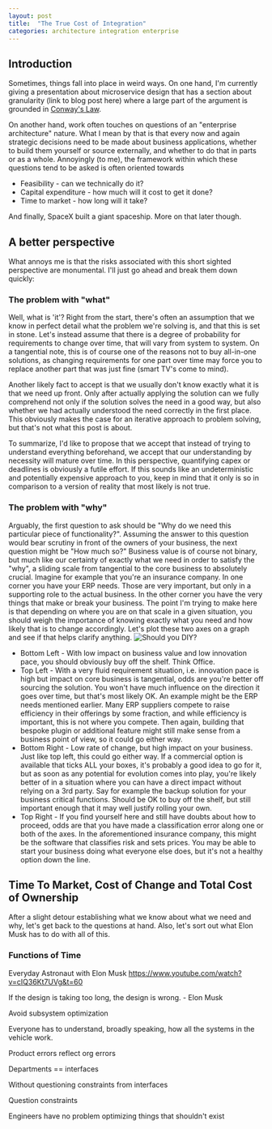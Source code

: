 ```yaml
---
layout: post
title:  "The True Cost of Integration"
categories: architecture integration enterprise
---
```

## Introduction
Sometimes, things fall into place in weird ways. On one hand, I'm currently giving a presentation about microservice design
that has a section about granularity (link to blog post here) where a large part of the argument is grounded in [Conway's Law](https://en.wikipedia.org/wiki/Conway%27s_law).

On another hand, work often touches on questions of an "enterprise architecture" nature. What I mean by that is that every now and again
strategic decisions need to be made about business applications, whether to build them yourself or source externally, and whether to
do that in parts or as a whole. Annoyingly (to me), the framework within which these questions tend to be asked is often oriented towards
* Feasibility - can we technically do it?
* Capital expenditure - how much will it cost to get it done?
* Time to market - how long will it take?

And finally, SpaceX built a giant spaceship. More on that later though.

## A better perspective
What annoys me is that the risks associated with this short sighted perspective are monumental. I'll just go ahead and break them down quickly:

### The problem with "what"
Well, what is 'it'? Right from the start, there's often an assumption that we know in perfect detail what the problem we're solving is, and that
this is set in stone. Let's instead assume that there is a degree of probability for requirements to change over time, that will vary from system
to system. On a tangential note, this is of course one of the reasons not to buy all-in-one solutions, as changing requirements for one part over
time may force you to replace another part that was just fine (smart TV's come to mind).

Another likely fact to accept is that we usually don't know exactly what it is that we need up front. Only after actually applying the solution
can we fully comprehend not only if the solution solves the need in a good way, but also whether we had actually understood the need correctly in
the first place. This obviously makes the case for an iterative approach to problem solving, but that's not what this post is about.

To summarize, I'd like to propose that we accept that instead of trying to understand everything beforehand, we accept that our understanding by
necessity will mature over time. In this perspective, quantifying capex or deadlines is obviously a futile effort.
If this sounds like an undeterministic and potentially expensive approach to you, keep in mind that it only is so in comparison to a version of
reality that most likely is not true.

### The problem with "why"
Arguably, the first question to ask should be "Why do we need this particular piece of functionality?". Assuming the answer to this question would bear
scrutiny in front of the owners of your business, the next question might be "How much so?" Business value is of course not binary, but much like
our certainty of exactly what we need in order to satisfy the "why", a sliding scale from tangential to the core business to absolutely crucial.
Imagine for example that you're an insurance company. In one corner you have your ERP needs. Those are very important, but only in a supporting
role to the actual business. In the other corner you have the very things that make or break your business. The point I'm trying to make here is that depending on
where you are on that scale in a given situation, you should weigh the importance of knowing exactly what you need and how likely that is to change
accordingly. Let's plot these two axes on a graph and see if that helps clarify anything.
![Should you DIY?](/blog/images/should_you_diy.png)
* Bottom Left - With low impact on business value and low innovation pace, you should obviously buy off the shelf. Think Office.
* Top Left - With a very fluid requirement situation, i.e. innovation pace is high but impact on core business is tangential, odds are you're better
off sourcing the solution. You won't have much influence on the direction it goes over time, but that's most likely OK. An example might be the ERP needs mentioned earlier.
Many ERP suppliers compete to raise efficiency in their offerings by some fraction, and while efficiency is important, this is not where you compete. Then again,
building that bespoke plugin or additional feature might still make sense from a business point of view, so it could go either way.
* Bottom Right - Low rate of change, but high impact on your business. Just like top left, this could go either way. If a commercial option is
available that ticks ALL your boxes, it's probably a good idea to go for it, but as soon as any potential for evolution comes into play, you're
likely better of in a situation where you can have a direct impact without relying on a 3rd party. Say for example the backup solution for your
business critical functions. Should be OK to buy off the shelf, but still important enough that it may well justify rolling your own.
* Top Right - If you find yourself here and still have doubts about how to proceed, odds are that you have made a classification error along one or
both of the axes. In the aforementioned insurance company, this might be the software that classifies risk and sets prices. You may be able to start
your business doing what everyone else does, but it's not a healthy option down the line.


## Time To Market, Cost of Change and Total Cost of Ownership
After a slight detour establishing what we know about what we need and why, let's get back to the questions at hand. Also, let's sort out what Elon Musk has to do with all of this.

### Functions of Time



Everyday Astronaut with Elon Musk
https://www.youtube.com/watch?v=cIQ36Kt7UVg&t=60

If the design is taking too long, the design is wrong. - Elon Musk

Avoid subsystem optimization

Everyone has to understand, broadly speaking, how all the systems in the vehicle work.

Product errors reflect org errors

Departments == interfaces

Without questioning constraints from interfaces

Question constraints

Engineers have no problem optimizing things that shouldn't exist